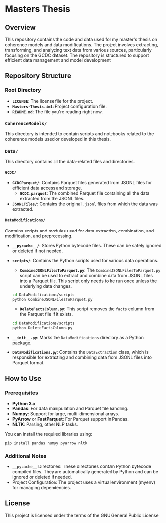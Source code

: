 # Masters Thesis

## Overview

This repository contains the code and data used for my master's thesis on coherence models and data modifications. The project involves extracting, transforming, and analyzing text data from various sources, particularly focusing on the GCDC dataset. The repository is structured to support efficient data management and model development.

## Repository Structure

### Root Directory

- **`LICENSE`**: The license file for the project.
- **`Masters-Thesis.iml`**: Project configuration file.
- **`README.md`**: The file you're reading right now.

### `CoherenceModels/`
This directory is intended to contain scripts and notebooks related to the coherence models used or developed in this thesis.

### `Data/`
This directory contains all the data-related files and directories.

#### `GCDC/`
- **`GCDCParquet/`**: Contains Parquet files generated from JSONL files for efficient data access and storage.
  - **`GCDC.parquet`**: The combined Parquet file containing all the data extracted from the JSONL files.
- **`JSONLFiles/`**: Contains the original `.jsonl` files from which the data was extracted.

#### `DataModifications/`
Contains scripts and modules used for data extraction, combination, and modification, and preprocessing.

- **`__pycache__/`**: Stores Python bytecode files. These can be safely ignored or deleted if not needed.
  
- **`scripts/`**: Contains the Python scripts used for various data operations.
  - **`CombineJSONLFilesToParquet.py`**: The `CombineJSONLFilesToParquet.py` script can be used to extract and combine data from JSONL files into a Parquet file. This script only needs to be run once unless the underlying data changes.

  ```bash
  cd DataModifications/scripts
  python CombineJSONLFilesToParquet.py
  ```

  - **`DeleteFactsColumn.py`**: This script removes the `facts` column from the Parquet file if it exists.

  ```bash
  cd DataModifications/scripts
  python DeleteFactsColumn.py
  ```


- **`__init__.py`**: Marks the `DataModifications` directory as a Python package.

- **`DataModifications.py`**: Contains the `DataExtraction` class, which is responsible for extracting and combining data from JSONL files into Parquet format.

## How to Use

### Prerequisites

- **Python 3.x**
- **Pandas**: For data manipulation and Parquet file handling.
- **Numpy**: Support for large, multi-dimensional arrays.
- **PyArrow** or **FastParquet**: For Parquet support in Pandas.
- **NLTK**: Parsing, other NLP tasks.


You can install the required libraries using:

```bash
pip install pandas numpy pyarrow nltk
```

### Additional Notes

- `__pycache__` Directories: These directories contain Python bytecode compiled files. They are automatically generated by Python and can be ignored or deleted if needed.
- Project Configuration: The project uses a virtual environment (myenv) for managing dependencies.

## License

This project is licensed under the terms of the GNU General Public License


